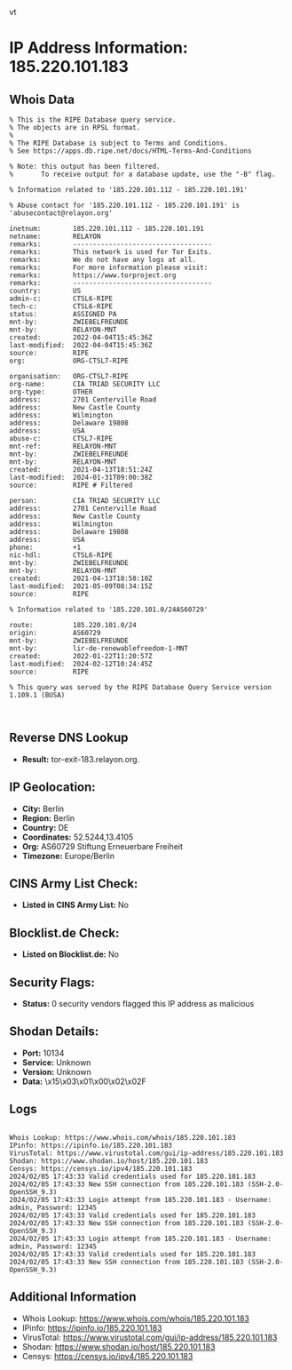 vt
# IP Address Information: 185.220.101.183

## Whois Data
```
% This is the RIPE Database query service.
% The objects are in RPSL format.
%
% The RIPE Database is subject to Terms and Conditions.
% See https://apps.db.ripe.net/docs/HTML-Terms-And-Conditions

% Note: this output has been filtered.
%       To receive output for a database update, use the "-B" flag.

% Information related to '185.220.101.112 - 185.220.101.191'

% Abuse contact for '185.220.101.112 - 185.220.101.191' is 'abusecontact@relayon.org'

inetnum:        185.220.101.112 - 185.220.101.191
netname:        RELAYON
remarks:        -----------------------------------
remarks:        This network is used for Tor Exits.
remarks:        We do not have any logs at all.
remarks:        For more information please visit:
remarks:        https://www.torproject.org
remarks:        -----------------------------------
country:        US
admin-c:        CTSL6-RIPE
tech-c:         CTSL6-RIPE
status:         ASSIGNED PA
mnt-by:         ZWIEBELFREUNDE
mnt-by:         RELAYON-MNT
created:        2022-04-04T15:45:36Z
last-modified:  2022-04-04T15:45:36Z
source:         RIPE
org:            ORG-CTSL7-RIPE

organisation:   ORG-CTSL7-RIPE
org-name:       CIA TRIAD SECURITY LLC
org-type:       OTHER
address:        2701 Centerville Road
address:        New Castle County
address:        Wilmington
address:        Delaware 19808
address:        USA
abuse-c:        CTSL7-RIPE
mnt-ref:        RELAYON-MNT
mnt-by:         ZWIEBELFREUNDE
mnt-by:         RELAYON-MNT
created:        2021-04-13T18:51:24Z
last-modified:  2024-01-31T09:00:38Z
source:         RIPE # Filtered

person:         CIA TRIAD SECURITY LLC
address:        2701 Centerville Road
address:        New Castle County
address:        Wilmington
address:        Delaware 19808
address:        USA
phone:          +1
nic-hdl:        CTSL6-RIPE
mnt-by:         ZWIEBELFREUNDE
mnt-by:         RELAYON-MNT
created:        2021-04-13T18:58:10Z
last-modified:  2021-05-09T08:34:15Z
source:         RIPE

% Information related to '185.220.101.0/24AS60729'

route:          185.220.101.0/24
origin:         AS60729
mnt-by:         ZWIEBELFREUNDE
mnt-by:         lir-de-renewablefreedom-1-MNT
created:        2022-01-22T11:20:57Z
last-modified:  2024-02-12T10:24:45Z
source:         RIPE

% This query was served by the RIPE Database Query Service version 1.109.1 (BUSA)



```
## Reverse DNS Lookup
- **Result:** tor-exit-183.relayon.org.

## IP Geolocation:
- **City:** Berlin
- **Region:** Berlin
- **Country:** DE
- **Coordinates:** 52.5244,13.4105
- **Org:** AS60729 Stiftung Erneuerbare Freiheit
- **Timezone:** Europe/Berlin

## CINS Army List Check:
- **Listed in CINS Army List:** 
No

## Blocklist.de Check:
- **Listed on Blocklist.de:** 
No

## Security Flags:
- **Status:** 0 security vendors flagged this IP address as malicious

## Shodan Details:
- **Port:** 10134
- **Service:** Unknown
- **Version:** Unknown
- **Data:** \x15\x03\x01\x00\x02\x02F

## Logs
```

Whois Lookup: https://www.whois.com/whois/185.220.101.183
IPinfo: https://ipinfo.io/185.220.101.183
VirusTotal: https://www.virustotal.com/gui/ip-address/185.220.101.183
Shodan: https://www.shodan.io/host/185.220.101.183
Censys: https://censys.io/ipv4/185.220.101.183
2024/02/05 17:43:33 Valid credentials used for 185.220.101.183
2024/02/05 17:43:33 New SSH connection from 185.220.101.183 (SSH-2.0-OpenSSH_9.3)
2024/02/05 17:43:33 Login attempt from 185.220.101.183 - Username: admin, Password: 12345
2024/02/05 17:43:33 Valid credentials used for 185.220.101.183
2024/02/05 17:43:33 New SSH connection from 185.220.101.183 (SSH-2.0-OpenSSH_9.3)
2024/02/05 17:43:33 Login attempt from 185.220.101.183 - Username: admin, Password: 12345
2024/02/05 17:43:33 Valid credentials used for 185.220.101.183
2024/02/05 17:43:33 New SSH connection from 185.220.101.183 (SSH-2.0-OpenSSH_9.3)

```
## Additional Information
- Whois Lookup: https://www.whois.com/whois/185.220.101.183
- IPinfo: https://ipinfo.io/185.220.101.183
- VirusTotal: https://www.virustotal.com/gui/ip-address/185.220.101.183
- Shodan: https://www.shodan.io/host/185.220.101.183
- Censys: https://censys.io/ipv4/185.220.101.183

